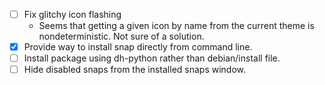 - [ ] Fix glitchy icon flashing
  - Seems that getting a given icon by name from the current theme is nondeterministic. Not sure of a solution.
- [x] Provide way to install snap directly from command line.
- [ ] Install package using dh-python rather than debian/install file.
- [ ] Hide disabled snaps from the installed snaps window.
